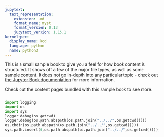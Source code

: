 ```yaml
---
jupytext:
  text_representation:
    extension: .md
    format_name: myst
    format_version: 0.13
    jupytext_version: 1.15.1
kernelspec:
  display_name: bcd
  language: python
  name: python3
---
```


This is a small sample book to give you a feel for how book content is
structured.
It shows off a few of the major file types, as well as some sample content.
It does not go in-depth into any particular topic - check out [the Jupyter Book documentation](https://jupyterbook.org) for more information.

Check out the content pages bundled with this sample book to see more.

```{tableofcontents}

```

```python
import logging
import os
import sys
logger.debug(os.getcwd)
logger.debug(os.path.abspath(os.path.join("../../",os.getcwd())))
os.chdir(os.path.abspath(os.path.join("../../",os.getcwd())))
sys.path.insert(0,os.path.abspath(os.path.join("../../",os.getcwd()))))

```
